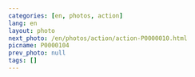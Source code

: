 ```yaml
---
categories: [en, photos, action]
lang: en
layout: photo
next_photo: /en/photos/action/action-P0000010.html
picname: P0000104
prev_photo: null
tags: []
---
```

